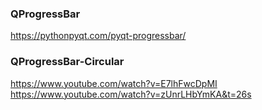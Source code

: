 ### QProgressBar

https://pythonpyqt.com/pyqt-progressbar/

### QProgressBar-Circular

https://www.youtube.com/watch?v=E7lhFwcDpMI
https://www.youtube.com/watch?v=zUnrLHbYmKA&t=26s

